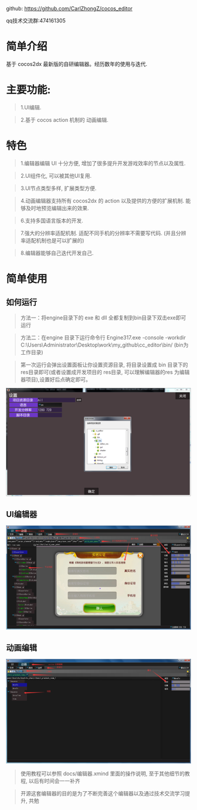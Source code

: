 github: https://github.com/CarlZhongZ/cocos_editor

qq技术交流群:474161305

# 简单介绍
基于 cocos2dx 最新版的自研编辑器。经历数年的使用与迭代.

# 主要功能:
> 1.UI编辑.

> 2.基于 cocos action 机制的 动画编辑.

# 特色
> 1.编辑器编辑 UI 十分方便, 增加了很多提升开发游戏效率的节点以及属性.

> 2.UI组件化, 可以被其他UI复用.

> 3.UI节点类型多样, 扩展类型方便.

> 4.动画编辑器支持所有 cocos2dx 的 action 以及提供的方便的扩展机制. 能够及时地预览编辑出来的效果.

> 6.支持多国语言版本的开发.

> 7.强大的分辨率适配机制. 适配不同手机的分辨率不需要写代码. (并且分辨率适配机制也是可以扩展的)

> 8.编辑器能够自己迭代开发自己.


# 简单使用
## 如何运行
> 方法一：将engine目录下的 exe 和 dll 全都复制到bin目录下双击exe即可运行

> 方法二：在engine 目录下运行命令行 Engine317.exe -console -workdir C:\Users\Administrator\Desktop\work\my_github\cc_editor\bin/   (bin为工作目录)

> 第一次运行会弹出设置面板让你设置资源目录, 将目录设置成 bin 目录下的 res目录即可(或者设置成开发项目的 res目录, 可以理解编辑器的res 为编辑器项目),设置好后点确定即可。
<img src="https://raw.githubusercontent.com/CarlZhongZ/cocos_editor/master/docs/first_setting.png" alt="alt text" title="Title" />

## UI编辑器
<img src="https://raw.githubusercontent.com/CarlZhongZ/cocos_editor/master/docs/UI_editor.png" alt="alt text" title="Title" />

## 动画编辑
<img src="https://raw.githubusercontent.com/CarlZhongZ/cocos_editor/master/docs/action_ani_editor.png" alt="alt text" title="Title" />

> 使用教程可以参照 docs/编辑器.xmind 里面的操作说明, 至于其他细节的教程, 以后有时间会一一补齐

> 开源这套编辑器的目的是为了不断完善这个编辑器以及通过技术交流学习提升, 共勉
